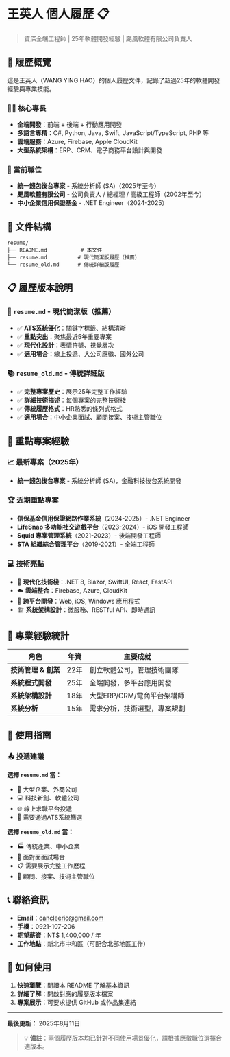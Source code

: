 # 王英人 個人履歷 📋

> 資深全端工程師 | 25年軟體開發經驗 | 颶風軟體有限公司負責人

## 📄 履歷概覽

這是王英人（WANG YING HAO）的個人履歷文件，記錄了超過25年的軟體開發經驗與專業技能。

### 👨‍💻 核心專長

- **全端開發**：前端 + 後端 + 行動應用開發
- **多語言專精**：C#, Python, Java, Swift, JavaScript/TypeScript, PHP 等
- **雲端服務**：Azure, Firebase, Apple CloudKit
- **大型系統架構**：ERP、CRM、電子商務平台設計與開發

### 🏢 當前職位

- **統一錢包後台專案** - 系統分析師 (SA)（2025年至今）
- **颶風軟體有限公司** - 公司負責人 / 總經理 / 高級工程師（2002年至今）
- **中小企業信用保證基金** - .NET Engineer（2024-2025）

## 📁 文件結構

```
resume/
├── README.md           # 本文件
├── resume.md          # 現代簡潔版履歷（推薦）
└── resume_old.md      # 傳統詳細版履歷
```

## 📋 履歷版本說明

### 🎯 `resume.md` - 現代簡潔版（推薦）

- ✅ **ATS系統優化**：關鍵字標籤、結構清晰
- ✅ **重點突出**：聚焦最近5年重要專案
- ✅ **現代化設計**：表情符號、視覺層次
- ✅ **適用場合**：線上投遞、大公司應徵、國外公司

### 📚 `resume_old.md` - 傳統詳細版

- ✅ **完整專案歷史**：展示25年完整工作經驗
- ✅ **詳細技術描述**：每個專案的完整技術棧
- ✅ **傳統履歷格式**：HR熟悉的條列式格式
- ✅ **適用場合**：中小企業面試、顧問接案、技術主管職位

## 🚀 重點專案經驗

### 📈 最新專案（2025年）

- **統一錢包後台專案** - 系統分析師 (SA)，金融科技後台系統開發

### 🏆 近期重點專案

- **信保基金信用保證網路作業系統**（2024-2025）- .NET Engineer
- **LifeSnap 多功能社交遊戲平台**（2023-2024）- iOS 開發工程師  
- **Squid 專案管理系統**（2021-2023）- 後端開發工程師
- **STA 組織綜合管理平台**（2019-2021）- 全端工程師

### 💻 技術亮點

- 🔧 **現代化技術棧**：.NET 8, Blazor, SwiftUI, React, FastAPI
- ☁️ **雲端整合**：Firebase, Azure, CloudKit
- 📱 **跨平台開發**：Web, iOS, Windows 應用程式
- 🏗️ **系統架構設計**：微服務、RESTful API、即時通訊

## 💼 專業經驗統計

| 角色 | 年資 | 主要成就 |
|------|------|----------|
| **技術管理 & 創業** | 22年 | 創立軟體公司，管理技術團隊 |
| **系統程式開發** | 25年 | 全端開發，多平台應用開發 |
| **系統架構設計** | 18年 | 大型ERP/CRM/電商平台架構師 |
| **系統分析** | 15年 | 需求分析，技術選型，專案規劃 |

## 🎯 使用指南

### 📤 投遞建議

**選擇 `resume.md` 當：**

- 🏢 大型企業、外商公司
- 💻 科技新創、軟體公司  
- 🌐 線上求職平台投遞
- 🤖 需要通過ATS系統篩選

**選擇 `resume_old.md` 當：**

- 🏭 傳統產業、中小企業
- 🤝 面對面面試場合
- 📋 需要展示完整工作歷程
- 💼 顧問、接案、技術主管職位

## 📞 聯絡資訊

- **Email**：[cancleeric@gmail.com](mailto:cancleeric@gmail.com)
- **手機**：0921-107-206
- **期望薪資**：NT$ 1,400,000 / 年
- **工作地點**：新北市中和區（可配合北部地區工作）

## 📖 如何使用

1. **快速瀏覽**：閱讀本 README 了解基本資訊
2. **詳細了解**：開啟對應的履歷版本檔案
3. **專案展示**：可要求提供 GitHub 或作品集連結

---

**最後更新：** 2025年8月11日

> 💡 **備註**：兩個履歷版本均已針對不同使用場景優化，請根據應徵職位選擇合適版本。
